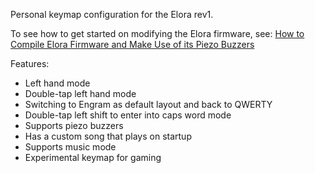 Personal keymap configuration for the Elora rev1.

To see how to get started on modifying the Elora firmware, see: [How to Compile Elora Firmware and Make Use of its Piezo Buzzers](https://www.reddit.com/r/ErgoMechKeyboards/comments/1fb6qfg/how_to_compile_elora_firmware_and_make_use_of_its/)

Features:
* Left hand mode
* Double-tap left hand mode
* Switching to Engram as default layout and back to QWERTY
* Double-tap left shift to enter into caps word mode
* Supports piezo buzzers
* Has a custom song that plays on startup
* Supports music mode
* Experimental keymap for gaming
